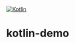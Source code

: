 [![Kotlin](https://img.shields.io/badge/Kotlin-FFFFFF??style=for-the-badge&logo=Kotlin)](https://kotlinlang.org/)
# kotlin-demo